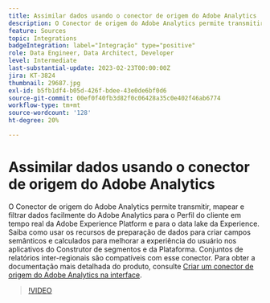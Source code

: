 ```yaml
---
title: Assimilar dados usando o conector de origem do Adobe Analytics
description: O Conector de origem do Adobe Analytics permite transmitir, mapear e filtrar dados facilmente do Adobe Analytics para o Perfil do cliente em tempo real da Adobe Experience Platform e para o data lake da Experience.
feature: Sources
topic: Integrations
badgeIntegration: label="Integração" type="positive"
role: Data Engineer, Data Architect, Developer
level: Intermediate
last-substantial-update: 2023-02-23T00:00:00Z
jira: KT-3824
thumbnail: 29687.jpg
exl-id: b5fb1df4-b05d-426f-bdee-43e0de6bf0d6
source-git-commit: 00ef0f40fb3d82f0c06428a35c0e402f46ab6774
workflow-type: tm+mt
source-wordcount: '128'
ht-degree: 20%

---
```


# Assimilar dados usando o conector de origem do Adobe Analytics

O Conector de origem do Adobe Analytics permite transmitir, mapear e filtrar dados facilmente do Adobe Analytics para o Perfil do cliente em tempo real da Adobe Experience Platform e para o data lake da Experience. Saiba como usar os recursos de preparação de dados para criar campos semânticos e calculados para melhorar a experiência do usuário nos aplicativos do Construtor de segmentos e da Plataforma. Conjuntos de relatórios inter-regionais são compatíveis com esse conector. Para obter a documentação mais detalhada do produto, consulte [Criar um conector de origem do Adobe Analytics na interface](https://experienceleague.adobe.com/docs/experience-platform/sources/ui-tutorials/create/adobe-applications/analytics.html?lang=pt-BR).

>[!VIDEO](https://video.tv.adobe.com/v/29687?learn=on)
